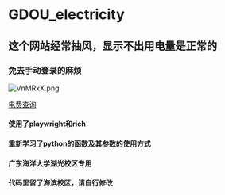 # GDOU_electricity

## 这个网站经常抽风，显示不出用电量是正常的
### 免去手动登录的麻烦
![VnMRxX.png](https://i.imgloc.com/2023/05/28/VnMRxX.png)

[电费查询](http://cz.gdou.edu.cn/#/gdhydxlogin)
#### 使用了playwright和rich
#### 重新学习了python的函数及其参数的使用方式
#### 广东海洋大学湖光校区专用
#### 代码里留了海滨校区，请自行修改
